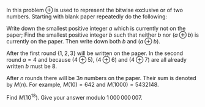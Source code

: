 In this problem $\oplus$ is used to represent the bitwise exclusive or of two numbers.
Starting with blank paper repeatedly do the following:

Write down the smallest positive integer $a$ which is currently not on the paper;
Find the smallest positive integer $b$ such that neither $b$ nor $(a \oplus b)$ is currently on the paper. Then write down both $b$ and $(a \oplus b)$.


After the first round $\{1,2,3\}$ will be written on the paper. In the second round $a=4$ and because $(4 \oplus 5)$, $(4 \oplus 6)$ and $(4 \oplus 7)$ are all already written $b$ must be $8$.

After $n$ rounds there will be $3n$ numbers on the paper. Their sum is denoted by $M(n)$.
For example, $M(10) = 642$ and $M(1000) = 5432148$.

Find $M(10^{18})$. Give your answer modulo $1\,000\,000\,007$.